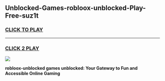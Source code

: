 
## Unblocked-Games-robloox-unblocked-Play-Free-suz1t
<h3>
<a href="https://premium76.site?title=robloox-unblocked&ref=19M">CLICK TO PLAY</a></h3>
<hr>

<h3>
<a href="https://premium76.site?title=robloox-unblocked&ref=19M">CLICK 2 PLAY</a>
  
</h3>

<a href="https://premium76.site?title=robloox-unblocked&ref=19M"><img src="https://clearcache.store/games.png"></a>


**robloox-unblocked games unblocked: Your Gateway to Fun and Accessible Online Gaming**
